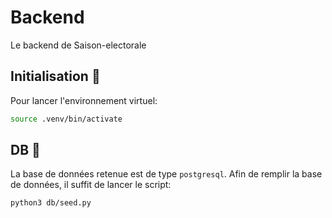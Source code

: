 # Backend
Le backend de Saison-electorale

## Initialisation 🚀
Pour lancer l'environnement virtuel:
```bash
source .venv/bin/activate
```

## DB 🫙
La base de données retenue est de type `postgresql`. Afin de remplir la base de données, il suffit de lancer le script:

```bash
python3 db/seed.py
```